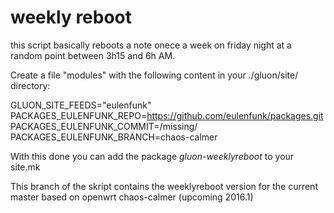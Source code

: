 weekly reboot
=============

this script basically reboots a note onece a week on friday night at a random point between 3h15 and 6h AM. 


Create a file "modules" with the following content in your ./gluon/site/ directory:

GLUON_SITE_FEEDS="eulenfunk"
PACKAGES_EULENFUNK_REPO=https://github.com/eulenfunk/packages.git
PACKAGES_EULENFUNK_COMMIT=/missing/
PACKAGES_EULENFUNK_BRANCH=chaos-calmer

With this done you can add the package *gluon-weeklyreboot* to your site.mk

This branch of the skript contains the weeklyreboot version for the current master based on openwrt chaos-calmer (upcoming 2016.1)
